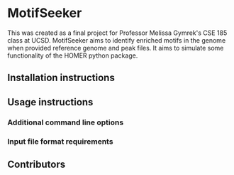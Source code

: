 # MotifSeeker

This was created as a final project for Professor Melissa Gymrek's CSE 185 class at UCSD. MotifSeeker aims to identify enriched motifs in the genome when provided reference genome and peak files. It aims to simulate some functionality of the HOMER python package. 

## Installation instructions

## Usage instructions

### Additional command line options

### Input file format requirements

## Contributors
